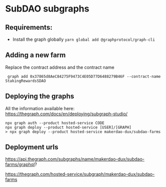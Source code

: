 # SubDAO subgraphs

## Requirements:

- Install the graph globally `yarn global add @graphprotocol/graph-cli`


## Adding a new farm 

Replace the contract address and the contract name

```
 graph add 0x37865d8AeC84275F9473C4E05D77D6488279B46F --contract-name StakingRewardsSDAO
```

## Deploying the graphs

All the information available here: https://thegraph.com/docs/en/deploying/subgraph-studio/

```
npx graph auth --product hosted-service CODE
npx graph deploy --product hosted-service [USER]/[GRAPH]
> npx graph deploy --product hosted-service makerdao-dux/subdao-farms
```

## Deployment urls

https://api.thegraph.com/subgraphs/name/makerdao-dux/subdao-farms/graphql?

https://thegraph.com/hosted-service/subgraph/makerdao-dux/subdao-farms